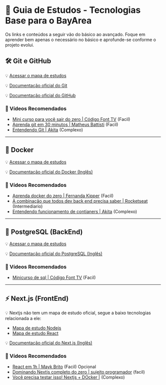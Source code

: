 # 📌 Guia de Estudos - Tecnologias Base para o BayArea  

Os links e conteúdos a seguir vão do básico ao avançado. Foque em aprender bem apenas o necessário no básico e aprofunde-se conforme o projeto evolui.

## 🛠️ Git e GitHub  

:bulb: [Acessar o mapa de estudos](https://roadmap.sh/git-github) 

:bulb: [Documentação oficial do Git](https://git-scm.com/book/pt-br/v2/Come%c3%a7ando-O-B%c3%a1sico-do-Git)  

:bulb: [Documentação oficial do GitHub](https://docs.github.com/pt/get-started)  

### 🎥 Vídeos Recomendados 
- [Mini curso para você sair do zero | Código Font TV](https://youtu.be/ts-H3W1uLMM?si=bpsW9ht2O4w9MtOQ) (Facil)
- [Aprenda git em 30 minutos | Matheus Battisti](https://youtu.be/Zwv9qRyVeU4?si=RgJW7DVuI-K0RRU8) (Facil)
- [Entendendo Git | Akita](https://youtu.be/6Czd1Yetaac?si=BTGYvUP9tsGQFW7Q) (Complexo)

---

## 🐳 Docker  

:bulb: [Acessar o mapa de estudos](https://roadmap.sh/docker)  

:bulb: [Documentação oficial do Docker (Inglês)](https://docs.docker.com/get-started/docker-overview/)  

### 🎥 Vídeos Recomendados 
- [Aprenda docker do zero | Fernanda Kipper](https://youtu.be/DdoncfOdru8?si=EGf1Nci_-SqNoNiz) (Facil)
- [A combinação que todos dev back end precisa saber | Rocketseat](https://youtu.be/KlbL-8CEjN0?si=lZKGTuAfNVOcZl2k) (Intermediario)
- [Entendendo funcionamento de contianers | Akita](https://youtu.be/85k8se4Zo70?si=m8XXfRZUpZahIv6h) (Complexo)

---

## 🐘 PostgreSQL (BackEnd)

:bulb: [Acessar o mapa de estudos](https://roadmap.sh/postgresql-dba)  

:bulb: [Documentação oficial do PostgreSQL (Inglês)](https://neon.tech/postgresql/postgresql-getting-started/what-is-postgresql)  

### 🎥 Vídeos Recomendados  
- [Minicurso de sql | Código Font TV](https://youtu.be/dpanYy8IrcU?si=dpy8ZDIst-LWB8OR) (Facil)

---

## ⚡ Next.js  (FrontEnd)

:bulb: Nextjs não tem um mapa de estudo oficial, segue a baixo tecnologias relacionada a ele:
- [Mapa de estudo Nodejs](https://roadmap.sh/nodejs)
- [Mapa de estudo React](https://roadmap.sh/react)
  
:bulb: [Documentação oficial do Next.js (Inglês)](https://nextjs.org/docs/app/getting-started)  

### 🎥 Vídeos Recomendados  
- [React em 1h | Mayk Brito](https://youtu.be/K65wUN-2no4?si=Xf33BpX77fMMWsEJ) (Facil) Opcional
- [Dominando Nextjs completo do zero | sujeito programador](https://youtu.be/e6FigV2fLC8?si=wmhaQZjP5g-ttF3j) (facil)
- [Você precisa testar isso! Nextjs + DOcker |](https://www.youtube.com/watch?v=A7W9SDYayJQ) (Complexo)
